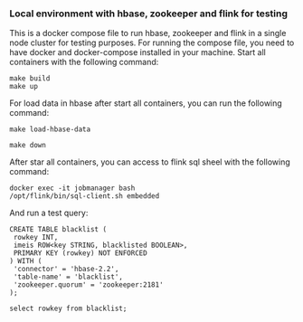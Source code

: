 ### Local environment with hbase, zookeeper and flink for testing

This is a docker compose file to run hbase, zookeeper and flink in a single node cluster for testing purposes.
For running the compose file, you need to have docker and docker-compose installed in your machine.
Start all containers with the following command:
```beam.assembly
make build
make up
```
For load data in hbase after start all containers, you can run the following command:
```beam.assembly
make load-hbase-data
```
```beam.assembly
make down
```

After star all containers, you can access to flink sql sheel with the following command:
```beam.assembly
docker exec -it jobmanager bash
/opt/flink/bin/sql-client.sh embedded
```
And run a test query:
```beam.assembly
CREATE TABLE blacklist (
 rowkey INT,
 imeis ROW<key STRING, blacklisted BOOLEAN>,
 PRIMARY KEY (rowkey) NOT ENFORCED
) WITH (
 'connector' = 'hbase-2.2',
 'table-name' = 'blacklist',
 'zookeeper.quorum' = 'zookeeper:2181'
);

select rowkey from blacklist;
```